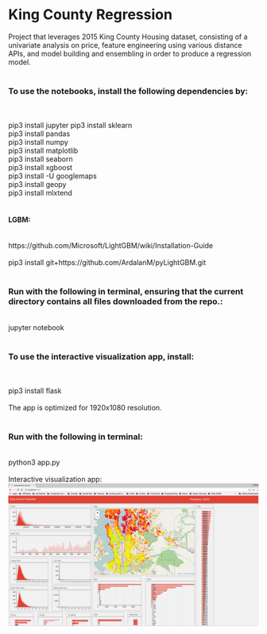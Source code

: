 # King County Regression<br/>
Project that leverages 2015 King County Housing dataset, consisting of a univariate analysis on price, feature engineering using various distance APIs, and model building and ensembling in order to produce a regression model.<br/>
<br/>
<h3>To use the notebooks, install the following dependencies by:</h3><br/>
<br/>
pip3 install jupyter
pip3 install sklearn<br/>
pip3 install pandas<br/>
pip3 install numpy<br/>
pip3 install matplotlib<br/>
pip3 install seaborn<br/>
pip3 install xgboost<br/>
pip3 install -U googlemaps<br/>
pip3 install geopy<br/>
pip3 install mlxtend<br/>
<br/>
<h4>LGBM:</h4><br/>
https://github.com/Microsoft/LightGBM/wiki/Installation-Guide<br/>
<br/>
pip3 install git+https://github.com/ArdalanM/pyLightGBM.git<br/>
<br/>
<h3>Run with the following in terminal, ensuring that the current directory contains all files downloaded from the repo.:</h3><br/>
jupyter notebook<br/>
<br/>
<h3>To use the interactive visualization app, install:</h3><br/>
<br/>
pip3 install flask<br/>
<br/>
The app is optimized for 1920x1080 resolution.
<br/>
<br/>
<h3>Run with the following in terminal:</h3><br/>
python3 app.py<br/>
<br/>
Interactive visualization app:<br/>
<img src="https://github.com/fsharpasharpinfinity/King_County_Regression/blob/master/ss.png?raw=true" />
